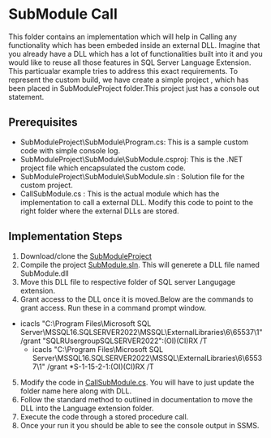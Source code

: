 # SubModule Call
 This folder contains an implementation which will help in Calling any functionality which has been embeded inside an external DLL. Imagine that you already have a DLL which has a lot of functionalities built into it and you would like to reuse all those features in SQL Server Language Extension. This particualar example tries to address this exact requirements. To represent the custom build, we have create a simple project , which has been placed in SubModuleProject folder.This project just has a console out statement. 
 ## Prerequisites
 * SubModuleProject\SubModule\Program.cs: This is a sample custom code with simple console log.  
 * SubModuleProject\SubModule\SubModule.csproj: This is the .NET project file which encapsulated the custom code. 
 * SubModuleProject\SubModule\SubModule.sln : Solution file for the custom project. 
 *  CallSubModule.cs : This is the actual module which has the implementation to call a external DLL. Modify this code to point to the right folder where the external DLLs are stored. 

## Implementation Steps

1) Download/clone the [SubModuleProject](./SubModuleProject/SubModule/) 
2) Compile the project [SubModule.sln](./SubModuleProject/SubModule/SubModule.sln). This will generete a DLL file named SubModule.dll
3) Move this DLL file to respective folder of SQL server Langugage extension.
4) Grant access to the DLL once it is moved.Below are the commands to grant access. Run these in a command prompt window. 

  * icacls "C:\Program Files\Microsoft SQL Server\MSSQL16.SQLSERVER2022\MSSQL\ExternalLibraries\6\65537\1" /grant "SQLRUsergroupSQLSERVER2022":(OI)(CI)RX /T  
    * icacls "C:\Program Files\Microsoft SQL Server\MSSQL16.SQLSERVER2022\MSSQL\ExternalLibraries\6\65537\1"  /grant *S-1-15-2-1:(OI)(CI)RX /T 
5) Modify the code in [CallSubModule.cs](./CallSubModule.cs). You will have to just update the folder name here along with DLL.
6) Follow the standard method to outlined in documentation to move the DLL into the Language extension folder.
7) Execute the code through a stored procedure call. 
8) Once your run it you should be able to see the console output in SSMS. 